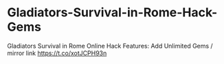 # Gladiators-Survival-in-Rome-Hack-Gems
Gladiators Survival in Rome Online Hack Features: Add Unlimited Gems / mirror link https://t.co/xotJCPH93n

